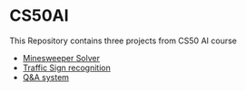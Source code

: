 # CS50AI
This Repository contains three projects from CS50 AI course
 - [Minesweeper Solver](minesweeper)
 - [Traffic Sign recognition](traffic)
 - [Q&A system](questions)
